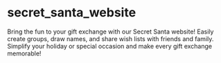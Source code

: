 # secret_santa_website
Bring the fun to your gift exchange with our Secret Santa website! Easily create groups, draw names, and share wish lists with friends and family. Simplify your holiday or special occasion and make every gift exchange memorable!
